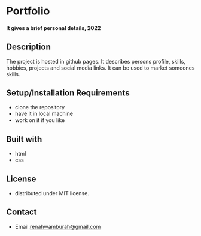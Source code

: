 # Portfolio
#### It gives a brief personal details, 2022

## Description
The project is hosted in github pages. It describes persons profile, skills, hobbies, projects and social media links. It can be used to market someones skills.
## Setup/Installation Requirements
* clone the repository
* have it in local machine
* work on it if you like
## Built with
* html
* css
## License
* distributed under MIT license.
## Contact
* Email:renahwamburah@gmail.com

